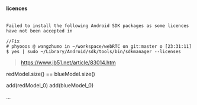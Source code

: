 #### licences

```

Failed to install the following Android SDK packages as some licences have not been accepted in

//Fix
# phyooos @ wangzhumo in ~/workspace/webRTC on git:master o [23:31:11]
$ yes | sudo ~/Library/Android/sdk/tools/bin/sdkmanager --licenses

```

> https://www.jb51.net/article/83014.htm


redModel.size() == blueModel.size()

add(redModel_0)
add(blueModel_0)

...



